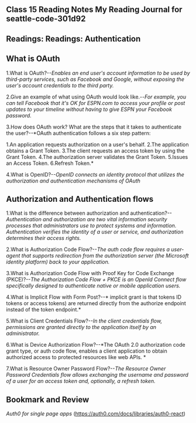 ## Class 15 Reading Notes My Reading Journal for seattle-code-301d92

## Readings:  Readings: Authentication

## What is OAuth

1.What is OAuth?--*Enables an end user's account information to be used by third-party services, such as Facebook and Google, without exposing the user's account credentials to the third party.*

2.Give an example of what using OAuth would look like.--*For example, you can tell Facebook that it's OK for ESPN.com to access your profile or post updates to your timeline without having to give ESPN your Facebook password.*

3.How does OAuth work? What are the steps that it takes to authenticate the user?--*OAuth authentication follows a six step pattern:

1.An application requests authorization on a user's behalf.
2.The application obtains a Grant Token.
3.The client requests an access token by using the Grant Token.
4.The authorization server validates the Grant Token.
5.Issues an Access Token.
6.Refresh Token.*

4.What is OpenID?--*OpenID connects an identity protocol that utilizes the authorization and authentication mechanisms of OAuth*

## Authorization and Authentication flows

1.What is the difference between authorization and authentication?--*Authentication and authorization are two vital information security processes that administrators use to protect systems and information. Authentication verifies the identity of a user or service, and authorization determines their access rights.*

2.What is Authorization Code Flow?--*The auth code flow requires a user-agent that supports redirection from the authorization server (the Microsoft identity platform) back to your application.*

3.What is Authorization Code Flow with Proof Key for Code Exchange (PKCE)?--*The Authorization Code Flow + PKCE is an OpenId Connect flow specifically designed to authenticate native or mobile application users.*

4.What is Implicit Flow with Form Post?--* implicit grant is that tokens ID tokens or access tokens) are returned directly from the authorize endpoint instead of the token endpoint.*

5.What is Client Credentials Flow?--*In the client credentials flow, permissions are granted directly to the application itself by an administrator.*

6.What is Device Authorization Flow?--*The OAuth 2.0 authorization code grant type, or auth code flow, enables a client application to obtain authorized access to protected resources like web APIs. *

7.What is Resource Owner Password Flow?--*The Resource Owner Password Credentials flow allows exchanging the username and password of a user for an access token and, optionally, a refresh token.*

## Bookmark and Review

*Auth0 for single page apps*
(https://auth0.com/docs/libraries/auth0-react)
